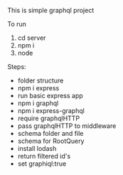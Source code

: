 This is simple graphql project

To run
1. cd server
2. npm i
3. node


Steps:
- folder structure
- npm i express
- run basic express app
- npm i graphql
- npm i express-graphql
- require graphqlHTTP
- pass graphqlHTTP to middleware
- schema folder and file
- schema for RootQuery
- install lodash
- return filtered id's
- set graphiql:true